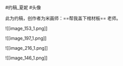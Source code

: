 #约稿_夏妮 #头像

此为约稿，创作者为米画师：==帮我盖下棺材板== 老师。  


![[image_153_1.png]]

![[image_197_1.png]]


![[image_216_1.png]]


![[image_146_1.png]]